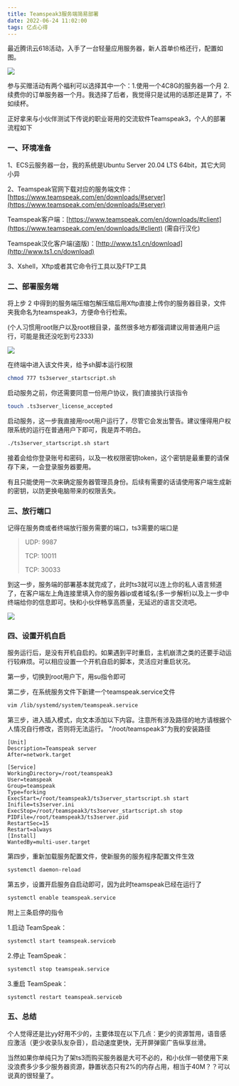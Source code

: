 ```yaml
---
title: Teamspeak3服务端简易部署
date: 2022-06-24 11:02:00
tags: 亿点心得
---
```


最近腾讯云618活动，入手了一台轻量应用服务器，新人首单价格还行，配置如图。

![](https://s3.bmp.ovh/imgs/2022/06/24/5380d996a801d111.png)

参与买赠活动有两个福利可以选择其中一个：1.使用一个4C8G的服务器一个月 2.续费你的订单服务器一个月。我选择了后者，我觉得只是试用的话那还是算了，不如续杯。

正好拿来与小伙伴测试下传说的职业哥用的交流软件Teamspeak3，个人的部署流程如下

### 一、环境准备 ###

1、ECS云服务器一台，我的系统是Ubuntu Server 20.04 LTS 64bit，其它大同小异

2、Teamspeak官网下载对应的服务端文件：[https://www.teamspeak.com/en/downloads/#server](https://www.teamspeak.com/en/downloads/#server)

Teamspeak客户端：[https://www.teamspeak.com/en/downloads/#client](https://www.teamspeak.com/en/downloads/#client) (需自行汉化)

Teamspeak汉化客户端(盗版)：[http://www.ts1.cn/download](http://www.ts1.cn/download)

3、Xshell，Xftp或者其它命令行工具以及FTP工具

### 二、部署服务端 ###

将上步 2 中得到的服务端压缩包解压缩后用Xftp直接上传你的服务器目录，文件夹我命名为teamspeak3，方便命令行检索。

(个人习惯用root账户以及root根目录，虽然很多地方都强调建议用普通用户运行，可能是我还没吃到亏2333)

![](https://s3.bmp.ovh/imgs/2022/06/24/8fa36299d6d57ca0.png)

在终端中进入该文件夹，给予sh脚本运行权限

```bash
chmod 777 ts3server_startscript.sh
```

启动服务之前，你还需要同意一份用户协议，我们直接执行该指令

```bash
touch .ts3server_license_accepted
```

启动服务，这一步我直接用root用户运行了，尽管它会发出警告。建议懂得用户权限系统的运行在普通用户下即可，我是弄不明白。

```bash
./ts3server_startscript.sh start
```

接着会给你登录账号和密码，以及一枚权限密钥token，这个密钥是最重要的请保存下来，一会登录服务器要用。

有且只能使用一次来确定服务器管理员身份。后续有需要的话请使用客户端生成新的密钥，以防更换电脑带来的权限丢失。

### 三、放行端口 ###

记得在服务商或者终端放行服务需要的端口，ts3需要的端口是

> UDP: 9987
> 
> TCP: 10011
> 
> TCP: 30033

到这一步，服务端的部署基本就完成了，此时ts3就可以连上你的私人语言频道了，在客户端左上角连接里填入你的服务器ip或者域名(多一步解析)以及上一步中终端给你的信息即可。快和小伙伴畅享高质量，无延迟的语言交流吧。

![](https://s3.bmp.ovh/imgs/2022/06/24/747808fadc3cc5d2.png)

### 四、设置开机自启 ###

服务运行后，是没有开机自启的。如果遇到平时重启，主机崩溃之类的还要手动运行较麻烦。可以相应设置一个开机自启的脚本，灵活应对重启状况。

第一步，切换到root用户下，用su指令即可

第二步，在系统服务文件下新建一个teamspeak.service文件

```bash
vim /lib/systemd/system/teamspeak.service
```

第三步，进入插入模式，向文本添加以下内容。注意所有涉及路径的地方请根据个人情况自行修改，否则将无法运行。
"/root/teamspeak3"为我的安装路径

```
[Unit]
Description=Teamspeak server
After=network.target

[Service]
WorkingDirectory=/root/teamspeak3
User=teamspeak
Group=teamspeak
Type=forking
ExecStart=/root/teamspeak3/ts3server_startscript.sh start
Inifile=ts3server.ini
ExecStop=/root/teamspeak3/ts3server_startscript.sh stop
PIDFile=/root/teamspeak3/ts3server.pid
RestartSec=15
Restart=always
[Install]
WantedBy=multi-user.target
```

第四步，重新加载服务配置文件，使新服务的服务程序配置文件生效

```bash
systemctl daemon-reload
```

第五步，设置开启服务自启动即可，因为此时teamspeak已经在运行了

```bash
systemctl enable teamspeak.service
```

附上三条启停的指令

1.启动 TeamSpeak：

```bash
systemctl start teamspeak.serviceb
```

2.停止 TeamSpeak：

```bash
systemctl stop teamspeak.service
```

3.重启 TeamSpeak：

```bash
systemctl restart teamspeak.serviceb
```



### 五、总结 ###

个人觉得还是比yy好用不少的，主要体现在以下几点：更少的资源暂用，语音感应激活（更少收录队友杂音），启动速度更快，无开屏弹窗广告纵享丝滑。

当然如果你单纯只为了架ts3而购买服务器是大可不必的，和小伙伴一顿使用下来没浪费多少多少服务器资源，静置状态只有2%的内存占用，相当于40M？？可以说真的很轻量了。